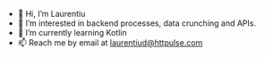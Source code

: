 - 👋 Hi, I’m Laurentiu
- 👀 I’m interested in backend processes, data crunching and APIs.
- 🌱 I’m currently learning Kotlin
- 📫 Reach me by email at laurentiud@httpulse.com

<!---
laurentiud/laurentiud is a ✨ special ✨ repository because its `README.md` (this file) appears on your GitHub profile.
You can click the Preview link to take a look at your changes.
--->
